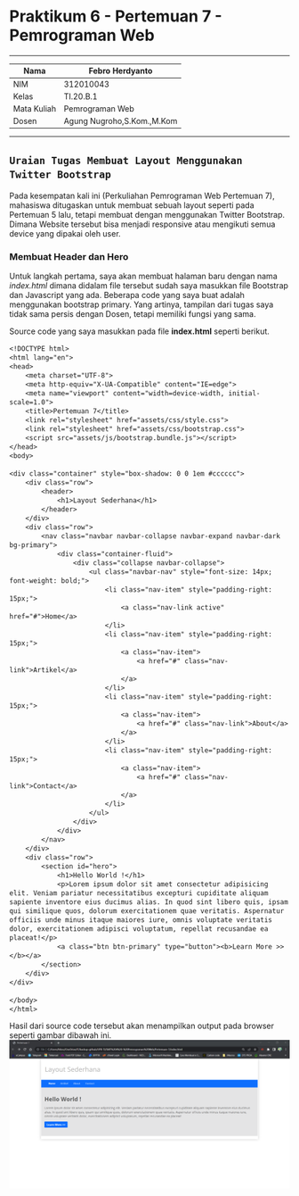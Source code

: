 # Praktikum 6 - Pertemuan 7 - Pemrograman Web

<hr>

| Nama | Febro Herdyanto |
| --- | --- |
| NIM | 312010043 |
| Kelas | TI.20.B.1 |
| Mata Kuliah | Pemrograman Web |
| Dosen | Agung Nugroho,S.Kom.,M.Kom |

<hr>

## `Uraian Tugas Membuat Layout Menggunakan Twitter Bootstrap`

Pada kesempatan kali ini (Perkuliahan Pemrograman Web Pertemuan 7), mahasiswa ditugaskan untuk membuat sebuah layout seperti pada Pertemuan 5 lalu, tetapi membuat dengan menggunakan Twitter Bootstrap. Dimana Website tersebut bisa menjadi responsive atau mengikuti semua device yang dipakai oleh user.

### **Membuat Header dan Hero**

Untuk langkah pertama, saya akan membuat halaman baru dengan nama *index.html* dimana didalam file tersebut sudah saya masukkan file Bootstrap dan Javascript yang ada. Beberapa code yang saya buat adalah menggunakan bootstrap primary. Yang artinya, tampilan dari tugas saya tidak sama persis dengan Dosen, tetapi memiliki fungsi yang sama.

Source code yang saya masukkan pada file **index.html** seperti berikut. 

```
<!DOCTYPE html>
<html lang="en">
<head>
    <meta charset="UTF-8">
    <meta http-equiv="X-UA-Compatible" content="IE=edge">
    <meta name="viewport" content="width=device-width, initial-scale=1.0">
    <title>Pertemuan 7</title>
    <link rel="stylesheet" href="assets/css/style.css">
    <link rel="stylesheet" href="assets/css/bootstrap.css">
    <script src="assets/js/bootstrap.bundle.js"></script>
</head>
<body>

<div class="container" style="box-shadow: 0 0 1em #cccccc">
    <div class="row">
        <header>
            <h1>Layout Sederhana</h1>
        </header>
    </div>
    <div class="row">
        <nav class="navbar navbar-collapse navbar-expand navbar-dark bg-primary">
            <div class="container-fluid">
                <div class="collapse navbar-collapse">
                    <ul class="navbar-nav" style="font-size: 14px; font-weight: bold;">
                        <li class="nav-item" style="padding-right: 15px;">
                            <a class="nav-link active" href="#">Home</a>
                        </li>
                        <li class="nav-item" style="padding-right: 15px;">
                            <a class="nav-item">
                                <a href="#" class="nav-link">Artikel</a>
                            </a>
                        </li>
                        <li class="nav-item" style="padding-right: 15px;">
                            <a class="nav-item">
                                <a href="#" class="nav-link">About</a>
                            </a>
                        </li>
                        <li class="nav-item" style="padding-right: 15px;">
                            <a class="nav-item">
                                <a href="#" class="nav-link">Contact</a>
                            </a>
                        </li>
                    </ul>
                </div>
            </div>
        </nav>
    </div>
    <div class="row">
        <section id="hero">
            <h1>Hello World !</h1>
            <p>Lorem ipsum dolor sit amet consectetur adipisicing elit. Veniam pariatur necessitatibus excepturi cupiditate aliquam sapiente inventore eius ducimus alias. In quod sint libero quis, ipsam qui similique quos, dolorum exercitationem quae veritatis. Aspernatur officiis unde minus itaque maiores iure, omnis voluptate veritatis dolor, exercitationem adipisci voluptatum, repellat recusandae ea placeat!</p>
            <a class="btn btn-primary" type="button"><b>Learn More >></b></a>
        </section>
    </div>
</div>

</body>
</html>
```

Hasil dari source code tersebut akan menampilkan output pada browser seperti gambar dibawah ini. <br>
![Create Header and Hero Section](imgData/header.png)


